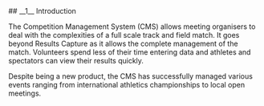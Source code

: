 <div markdown="1" data-aos="fade-up">	
## __1__ Introduction

The Competition Management System (CMS) allows meeting organisers to deal with the complexities of a full scale track and field match. It goes beyond Results Capture as it allows the complete management of the match. Volunteers spend less of their time entering data and athletes and spectators can view their results quickly. 

Despite being a new product, the CMS has successfully managed various events ranging from international athletics championships to local open meetings.

</div>
